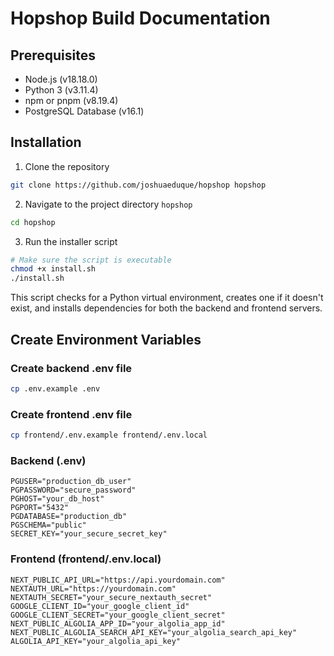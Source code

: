 # Hopshop Build Documentation

## Prerequisites

- Node.js (v18.18.0)
- Python 3 (v3.11.4)
- npm or pnpm (v8.19.4)
- PostgreSQL Database (v16.1)

## Installation

1. Clone the repository

```bash
git clone https://github.com/joshuaeduque/hopshop hopshop
```

2. Navigate to the project directory `hopshop`

```bash
cd hopshop
```

3. Run the installer script

```bash
# Make sure the script is executable
chmod +x install.sh
./install.sh
```

This script checks for a Python virtual environment, creates one if it doesn't exist, and installs dependencies for both the backend and frontend servers.

## Create Environment Variables

### Create backend .env file

```bash
cp .env.example .env
```

### Create frontend .env file

```bash
cp frontend/.env.example frontend/.env.local
```

### Backend (.env)

```env
PGUSER="production_db_user"
PGPASSWORD="secure_password"
PGHOST="your_db_host"
PGPORT="5432"
PGDATABASE="production_db"
PGSCHEMA="public"
SECRET_KEY="your_secure_secret_key"
```

### Frontend (frontend/.env.local)

```env
NEXT_PUBLIC_API_URL="https://api.yourdomain.com"
NEXTAUTH_URL="https://yourdomain.com"
NEXTAUTH_SECRET="your_secure_nextauth_secret"
GOOGLE_CLIENT_ID="your_google_client_id"
GOOGLE_CLIENT_SECRET="your_google_client_secret"
NEXT_PUBLIC_ALGOLIA_APP_ID="your_algolia_app_id"
NEXT_PUBLIC_ALGOLIA_SEARCH_API_KEY="your_algolia_search_api_key"
ALGOLIA_API_KEY="your_algolia_api_key"
```
